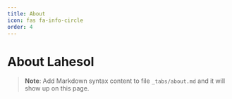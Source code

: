 ```yaml
---
title: About
icon: fas fa-info-circle
order: 4
---
```


About Lahesol
==================


> **Note**: Add Markdown syntax content to file `_tabs/about.md` and it will show up on this page.
